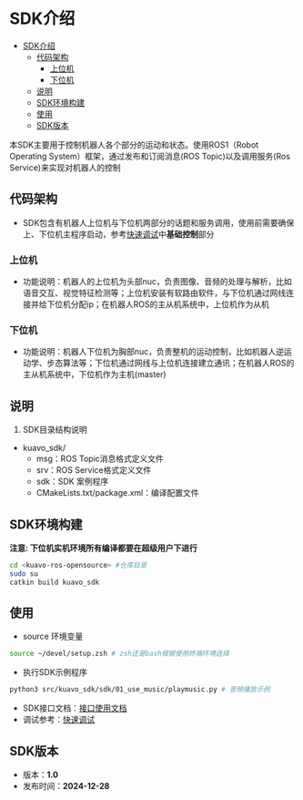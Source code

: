 # SDK介绍

- [SDK介绍](#sdk介绍)
  - [代码架构](#代码架构)
    - [上位机](#上位机)
    - [下位机](#下位机)
  - [说明](#说明)
  - [SDK环境构建](#sdk环境构建)
  - [使用](#使用)
  - [SDK版本](#sdk版本)

本SDK主要用于控制机器人各个部分的运动和状态。使用ROS1（Robot Operating System）框架，通过发布和订阅消息(ROS Topic)以及调用服务(Ros Service)来实现对机器人的控制

## 代码架构
- SDK包含有机器人上位机与下位机两部分的话题和服务调用，使用前需要确保上、下位机主程序启动，参考[快速调试](../3调试教程/快速调试.md)中**基础控制**部分
### 上位机
- 功能说明：机器人的上位机为头部nuc，负责图像、音频的处理与解析，比如语音交互、视觉特征检测等；上位机安装有软路由软件，与下位机通过网线连接并给下位机分配ip；在机器人ROS的主从机系统中，上位机作为从机

### 下位机
- 功能说明：机器人下位机为胸部nuc，负责整机的运动控制，比如机器人逆运动学、步态算法等；下位机通过网线与上位机连接建立通讯；在机器人ROS的主从机系统中，下位机作为主机(master)

## 说明

1. SDK目录结构说明
- kuavo_sdk/
  - msg：ROS Topic消息格式定义文件
  - srv：ROS Service格式定义文件
  - sdk：SDK 案例程序
  - CMakeLists.txt/package.xml：编译配置文件

## SDK环境构建

**注意: 下位机实机环境所有编译都要在超级用户下进行**

```sh
cd <kuavo-ros-opensource> #仓库目录
sudo su
catkin build kuavo_sdk
```

## 使用
- source 环境变量
```sh
source ~/devel/setup.zsh # zsh还是bash根据使用终端环境选择
```
- 执行SDK示例程序
```sh
python3 src/kuavo_sdk/sdk/01_use_music/playmusic.py # 音频播放示例
```

- SDK接口文档：[接口使用文档](接口使用文档.md)
- 调试参考：[快速调试](../3调试教程/快速调试.md)

## SDK版本
- 版本：**1.0**
- 发布时间：**2024-12-28**